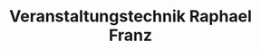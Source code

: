 ---
title: "Veranstaltungstechnik Raphael Franz"
url: /merdingen/veranstaltungstechnik-raphael-franz/
shop: Mieten
---